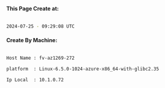 
   
#### This Page Create at:

```bash

2024-07-25 - 09:29:08 UTC

```

#### Create By Machine:

```bash

Host Name : fv-az1269-272

platform  : Linux-6.5.0-1024-azure-x86_64-with-glibc2.35

Ip Local  : 10.1.0.72

```

